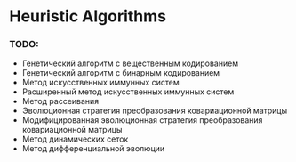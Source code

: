 # Heuristic Algorithms

### TODO:
* Генетический алгоритм с вещественным кодированием
* Генетический алгоритм с бинарным кодированием
* Метод искусственных иммунных систем
* Расширенный метод искусственных иммунных систем
* Метод рассеивания
* Эволюционная стратегия преобразования ковариационной матрицы
* Модифицированная эволюционная стратегия преобразования ковариационной матрицы
* Метод динамических сеток
* Метод дифференциальной эволюции
